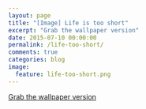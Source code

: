 ```yaml
---
layout: page
title: "[Image] Life is too short"
excerpt: "Grab the wallpaper version"
date: 2015-07-10 00:00:00
permalink: /life-too-short/
comments: true
categories: blog
image:
  feature: life-too-short.png
---
```


[Grab the wallpaper version](http://l.drinkbird.com/bleepcode)

